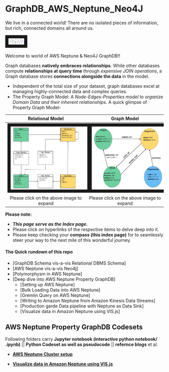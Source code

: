 # GraphDB_AWS_Neptune_Neo4J

We live in a connected world! There are no isolated pieces of information, but rich, connected domains all around us.

<img src="img/graph_data_modeling.JPG" width="50" height="20" border="10">

Welcome to world of AWS Neptune &amp; Neo4J GraphDB!!

Graph databases **natively embraces relationships**. While other databases compute **relationships at query time** through *expensive JOIN operations*, a Graph database stores **connections alongside the data** in the model.
- Independent of the total size of your dataset, graph databases excel at managing highly-connected data and complex queries.
- The Property Graph Model: A *Node-Edges-Properties model* to *organize Domain Data and their inherent relationships*. A quick glimpse of Property Graph Model- 
  
|Relational Model | Graph Model|
| :--: | :--: |
|<img src="img/relational_org_chart.JPG" width="500" height="200" border="10">|<img src="img/graph_org_chart.JPG" width="500" height="200" border="10">|
|Please click on the above image to expand|Please click on the above image to expand|   





**Please note:** 
 - ***This page serve as the Index page.***
 - Please click on hyperlinks of the respective items to delve deep into it.
 - Please keep checking your **compass (this index page)** for to seamlessly steer your way to the next mile of this wonderful journey.

#### The Quick rundown of this repo
- [GraphDB Schema vis-a-vis Relational DBMS Schema]
- [AWS Neptune vis-a-vis Neo4j]
- [Polymorphysm in AWS Neptune] 
- [Deep dive into AWS Neptune Property GraphDB]
	- [Setting up AWS Neptune]
	- [Bulk Loading Data into AWS Neptune]
	- [Gremlin Query on AWS Neptune]
	- [Writing to Amazon Neptune from Amazon Kinesis Data Streams]
	- [Production garde Data pipeline with Neptune as Data Sink]
	- [Visualize data in Amazon Neptune using VIS.js]


## AWS Neptune Property GraphDB Codesets
Following folders carry **Jupyter notebook (interactive python notebook/ .ipynb)** || **Python Codeset as well as pseudocode** ||  **refernce blogs** et al.

  
- **[AWS Neptune Cluster setup](neptune)** 

- **[Visualize data in Amazon Neptune using VIS.js](https://github.com/DeepHiveMind/AWS_GraphDB_AWS-API-GW_AWS-Lambda_Visualization_Pipeline)**
